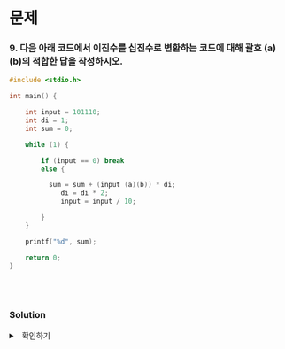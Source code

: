 # 문제

### 9. 다음 아래 코드에서 이진수를 십진수로 변환하는 코드에 대해 괄호 (a) (b)의 적합한 답을 작성하시오.

```C
#include <stdio.h>

int main() {

    int input = 101110;
    int di = 1;
    int sum = 0;

    while (1) {

        if (input == 0) break
        else {

          sum = sum + (input (a)(b)) * di;
             di = di * 2;
             input = input / 10;

        }
    }

    printf("%d", sum);

    return 0;
}
```

<br />
<br />

### Solution

<details>
<summary> &nbsp; 확인하기</summary>
<div style="padding-left: 1rem" markdown="1">

요약 - 이진수를 십진수로 변환하는 프로그램.
<br />
<br />

**주요 코드**

```C
input = input / 10; // 맨 뒷자리부터 10으로 나누어가며 10진수로 변환.
di = di \* 2; // 2진수의 자리수를 나타내기 위해 2를 곱해줌.
```

**문제 부분**

```C
sum = sum + (input(a)(b)) * di;

/*
* 1. sum은 결과 값.
* 2. sum에 (input(a)(b)) * di를 더해주고 있음.
* 3. (input(a)(b))는 input의 맨 뒷자리 숫자를 꺼내줘야 함.
* 4. 맨 뒤 숫자를 꺼내는 방법 -> input % 10;

* 정답 : a = %, b = 10;
*/
```

</div>
</details>
